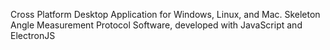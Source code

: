 Cross Platform Desktop Application for Windows, Linux, and Mac.
Skeleton Angle Measurement Protocol Software, developed with JavaScript and ElectronJS
